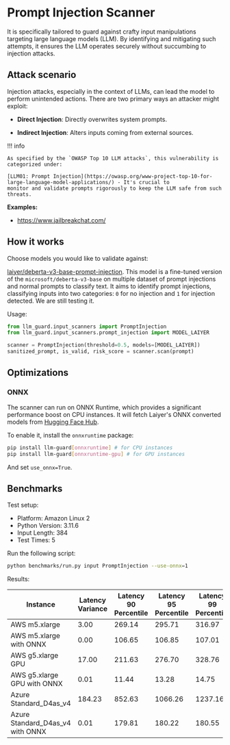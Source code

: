 # Prompt Injection Scanner

It is specifically tailored to guard against crafty input manipulations targeting large
language models (LLM). By identifying and mitigating such attempts, it ensures the LLM operates securely without
succumbing to injection attacks.

## Attack scenario

Injection attacks, especially in the context of LLMs, can lead the model to perform unintended actions. There are two
primary ways an attacker might exploit:

- **Direct Injection**: Directly overwrites system prompts.

- **Indirect Injection**: Alters inputs coming from external sources.

!!! info

    As specified by the `OWASP Top 10 LLM attacks`, this vulnerability is categorized under:

    [LLM01: Prompt Injection](https://owasp.org/www-project-top-10-for-large-language-model-applications/) - It's crucial to
    monitor and validate prompts rigorously to keep the LLM safe from such threats.

**Examples:**

- https://www.jailbreakchat.com/

## How it works

Choose models you would like to validate against:

[laiyer/deberta-v3-base-prompt-injection](https://huggingface.co/laiyer/deberta-v3-base-prompt-injection).
This model is a fine-tuned version of the `microsoft/deberta-v3-base` on multiple dataset of prompt injections and normal prompts to classify text.
It aims to identify prompt injections, classifying inputs into two categories: `0` for no injection and `1` for injection detected. We are still testing it.

Usage:

```python
from llm_guard.input_scanners import PromptInjection
from llm_guard.input_scanners.prompt_injection import MODEL_LAIYER

scanner = PromptInjection(threshold=0.5, models=[MODEL_LAIYER])
sanitized_prompt, is_valid, risk_score = scanner.scan(prompt)
```

## Optimizations

### ONNX

The scanner can run on ONNX Runtime, which provides a significant performance boost on CPU instances. It will fetch
Laiyer's ONNX converted models from [Hugging Face Hub](https://huggingface.co/laiyer).

To enable it, install the `onnxruntime` package:

```sh
pip install llm-guard[onnxruntime] # for CPU instances
pip install llm-guard[onnxruntime-gpu] # for GPU instances
```

And set `use_onnx=True`.

## Benchmarks

Test setup:

- Platform: Amazon Linux 2
- Python Version: 3.11.6
- Input Length: 384
- Test Times: 5

Run the following script:

```sh
python benchmarks/run.py input PromptInjection --use-onnx=1
```

Results:

| Instance                         | Latency Variance | Latency 90 Percentile | Latency 95 Percentile | Latency 99 Percentile | Average Latency (ms) | QPS      |
|----------------------------------|------------------|-----------------------|-----------------------|-----------------------|----------------------|----------|
| AWS m5.xlarge                    | 3.00             | 269.14                | 295.71                | 316.97                | 212.87               | 1803.91  |
| AWS m5.xlarge with ONNX          | 0.00             | 106.65                | 106.85                | 107.01                | 104.21               | 3684.92  |
| AWS g5.xlarge GPU                | 17.00            | 211.63                | 276.70                | 328.76                | 81.01                | 4739.91  |
| AWS g5.xlarge GPU with ONNX      | 0.01             | 11.44                 | 13.28                 | 14.75                 | 7.65                 | 50216.67 |
| Azure Standard_D4as_v4           | 184.23           | 852.63                | 1066.26               | 1237.16               | 421.46               | 911.11   |
| Azure Standard_D4as_v4 with ONNX | 0.01             | 179.81                | 180.22                | 180.55                | 177.30               | 2165.87  |
